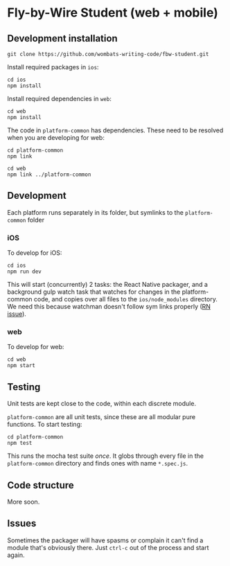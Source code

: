 
# Fly-by-Wire Student (web + mobile)


## Development installation
```
git clone https://github.com/wombats-writing-code/fbw-student.git
```

Install required packages in `ios`:
```
cd ios
npm install
```

Install required dependencies in `web`:
```
cd web
npm install
```

The code in `platform-common` has dependencies. These need to be resolved when you are developing for web:
```
cd platform-common
npm link

cd web
npm link ../platform-common
```

## Development

Each platform runs separately in its folder, but symlinks to the `platform-common` folder

### iOS
To develop for iOS:
```
cd ios
npm run dev
```

This will start (concurrently) 2 tasks: the React Native packager, and a background gulp watch task that watches for changes in the platform-common code, and copies over all files to the `ios/node_modules` directory. We need this because watchman doesn't follow sym links properly ([RN issue](https://github.com/facebook/react-native/issues/637)).

### web
To develop for web:
```
cd web
npm start
```

## Testing
Unit tests are kept close to the code, within each discrete module.

`platform-common` are all unit tests, since these are all modular pure functions. To start testing:
```
cd platform-common
npm test
```
This runs the mocha test suite *once*. It globs through every file in the `platform-common` directory and finds ones with name `*.spec.js`.


## Code structure
More soon.


## Issues
Sometimes the packager will have spasms or complain it can't find a module that's obviously there. Just `ctrl-c` out of the process and start again.
